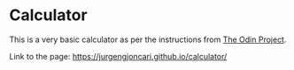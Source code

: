 # Calculator

This is a very basic calculator as per the instructions from [The Odin Project](https://www.theodinproject.com/paths/foundations/courses/foundations/lessons/calculator).

Link to the page: https://jurgengjoncari.github.io/calculator/
